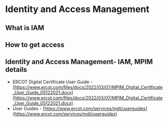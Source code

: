 # Identity and Access Management 
## What is IAM
## How to get access
## Identity and Access Management- IAM, MPIM details
- ERCOT Digital Certificate User Guide - [https://www.ercot.com/files/docs/2022/03/07/MPIM_Digital_Certificate_User_Guide_05122021.docx](https://www.ercot.com/files/docs/2022/03/07/MPIM_Digital_Certificate_User_Guide_05122021.docx)
- User Guides - [https://www.ercot.com/services/mdt/userguides](https://www.ercot.com/services/mdt/userguides)

